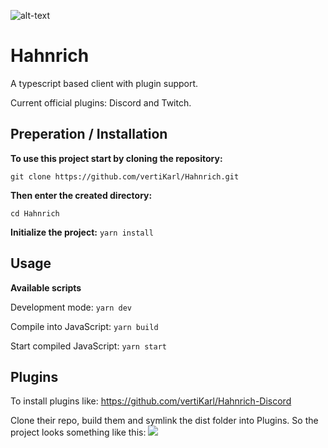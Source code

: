 ![alt-text](https://steamcdn-a.akamaihd.net/steamcommunity/public/images/avatars/cb/cb9a41873f2065b8010afa7584803d283dd7e6ad_full.jpg "Hahnrich-Logo")

# Hahnrich

A typescript based client with plugin support.

Current official plugins: Discord and Twitch.

## Preperation / Installation

**To use this project start by cloning the repository:**

`git clone https://github.com/vertiKarl/Hahnrich.git`

**Then enter the created directory:**

`cd Hahnrich`

**Initialize the project:**
`yarn install`

## Usage

**Available scripts**

Development mode: `yarn dev`

Compile into JavaScript: `yarn build`

Start compiled JavaScript: `yarn start`

## Plugins

To install plugins like:
https://github.com/vertiKarl/Hahnrich-Discord

Clone their repo, build them and symlink the dist folder into Plugins.
So the project looks something like this:
![](https://i.imgur.com/0FH375n.png)
